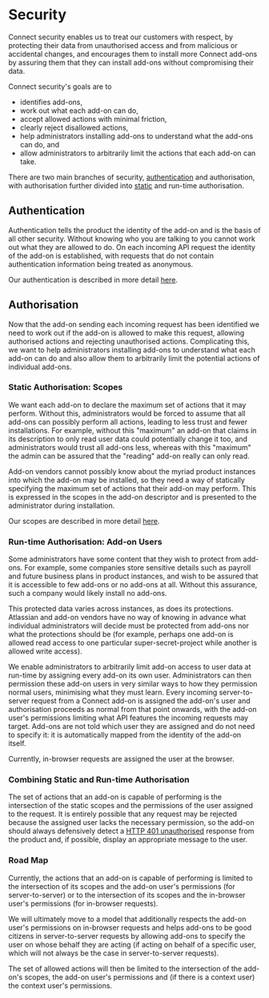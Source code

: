 # Security

Connect security enables us to treat our customers with respect, by protecting their data from unauthorised access and
from malicious or accidental changes, and encourages them to install more Connect add-ons by assuring them that they can
install add-ons without compromising their data.

Connect security's goals are to
* identifies add-ons,
* work out what each add-on can do,
* accept allowed actions with minimal friction,
* clearly reject disallowed actions,
* help administrators installing add-ons to understand what the add-ons can do, and
* allow administrators to arbitrarily limit the actions that each add-on can take.

There are two main branches of security, [authentication](./authentication.html) and authorisation, with authorisation
further divided into [static](../scopes/scopes/html) and run-time authorisation.

## Authentication

Authentication tells the product the identity of the add-on and is the basis of all other security. Without knowing who
you are talking to you cannot work out what they are allowed to do. On each incoming API request the identity of the
add-on is established, with requests that do not contain authentication information being treated as anonymous.

Our authentication is described in more detail [here](./authentication.html).

## Authorisation

Now that the add-on sending each incoming request has been identified we need to work out if the add-on is allowed to
make this request, allowing authorised actions and rejecting unauthorised actions. Complicating this, we want to help
administrators installing add-ons to understand what each add-on can do and also allow them to arbitrarily limit the
potential actions of individual add-ons.

### Static Authorisation: Scopes

We want each add-on to declare the maximum set of actions that it may perform. Without this, administrators would be
forced to assume that all add-ons can possibly perform all actions, leading to less trust and fewer installations. For
example, without this "maximum" an add-on that claims in its description to only read user data could potentially change
it too, and administrators would trust all add-ons less, whereas with this "maximum" the admin can be assured that the
"reading" add-on really can only read.

Add-on vendors cannot possibly know about the myriad product instances into which the add-on may be installed, so they
need a way of statically specifying the maximum set of actions that their add-on may perform. This is expressed in the
scopes in the add-on descriptor and is presented to the administrator during installation.

Our scopes are described in more detail [here](../scopes/scopes/html).

### Run-time Authorisation: Add-on Users

Some administrators have some content that they wish to protect from add-ons. For example, some companies store sensitive
details such as payroll and future business plans in product instances, and wish to be assured that it is accessible to
few add-ons or no add-ons at all. Without this assurance, such a company would likely install no add-ons.

This protected data varies across instances, as does its protections. Atlassian and add-on vendors have no way of knowing
in advance what individual administrators will decide must be protected from add-ons nor what the protections should be
(for example, perhaps one add-on is allowed read access to one particular super-secret-project while another is allowed
write access).

We enable administrators to arbitrarily limit add-on access to user data at run-time by assigning every add-on its own
user. Administrators can then permission these add-on users in very similar ways to how they permission normal users,
minimising what they must learn. Every incoming server-to-server request from a Connect add-on is assigned the add-on's
user and authorisation proceeds as normal from that point onwards, with the add-on user's permissions limiting what API
features the incoming requests may target. Add-ons are not told which user they are assigned and do not need to specify
it: it is automatically mapped from the identity of the add-on itself.

Currently, in-browser requests are assigned the user at the browser.

### Combining Static and Run-time Authorisation

The set of actions that an add-on is capable of performing is the intersection of the static scopes and the permissions
of the user assigned to the request. It is entirely possible that any request may be rejected because the assigned user
lacks the necessary permission, so the add-on should always defensively detect a
[HTTP 401 unauthorised](http://en.wikipedia.org/wiki/HTTP_401#4xx_Client_Error) response from the product and, if
possible, display an appropriate message to the user.


### Road Map

Currently, the actions that an add-on is capable of performing is limited to the intersection of its scopes and the
add-on user's permissions (for server-to-server) or to the intersection of its scopes and the in-browser user's
permissions (for in-browser requests).

We will ultimately move to a model that additionally respects the add-on user's permissions on in-browser requests and
helps add-ons to be good citizens in server-to-server requests by allowing add-ons to specify the user on whose behalf
they are acting (if acting on behalf of a specific user, which will not always be the case in server-to-server requests).

The set of allowed actions will then be limited to the intersection of the add-on's scopes, the add-on user's permissions
and (if there is a context user) the context user's permissions.